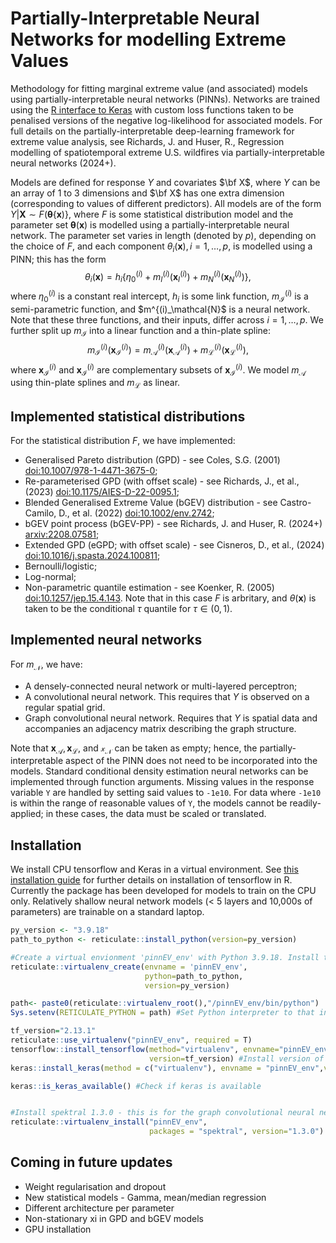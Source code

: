 #  Partially-Interpretable Neural Networks for modelling Extreme Values
Methodology for fitting marginal extreme value (and associated) models using partially-interpretable neural networks (PINNs). Networks are trained using the [R interface to Keras](https://cloud.r-project.org/web/packages/keras/index.html) with custom loss functions taken to be penalised versions of the negative log-likelihood for associated models. For full details on the partially-interpretable deep-learning framework for extreme value analysis, see  Richards, J. and Huser, R., Regression modelling of spatiotemporal extreme U.S. wildfires via partially-interpretable neural networks</i> (2024+).

Models are defined for response $Y$ and covariates $\bf X$, where $Y$ can be an array of 1 to 3 dimensions and $\bf X$ has one extra dimension (corresponding to values of different predictors). All models are of the form $Y | \mathbf{X} \sim F(\boldsymbol{\theta}\{\mathbf{x})\}$, where $F$ is some statistical distribution model and the parameter set $\boldsymbol{\theta}(\mathbf{x})$ is modelled using a partially-interpretable neural network. The parameter set varies in length (denoted by $p$), depending on the choice of $F$, and each component $\theta_i(\mathbf{x}), i=1,\dots,p,$ is modelled using a PINN; this has the form
$$\theta_i(\mathbf{x})=h_i \{ \eta_0^{(i)}+m_{{I}}^{(i)}(\mathbf{x}_{{I}}^{(i)})+m_{{N}}^{(i)}(\mathbf{x}_{{N}}^{(i)})\},$$ 
where $\eta_0^{(i)}$ is a constant real intercept, $h_i$ is some link function, $m^{(i)}_\mathcal{I}$ is a semi-parametric function, and $m^{(i)_\mathcal{N}$ is a neural network. Note that these three functions, and their inputs, differ across $i=1,\dots,p$. We further split up $m_\mathcal{I}$ into a linear function and a thin-plate spline:
$$
m_\mathcal{I}^(i)(\mathbf{x}_\mathcal{I}^{(i)})=m_\mathcal{A}^(i)(\mathbf{x}_\mathcal{A}^{(i)})+m_\mathcal{L}^(i)(\mathbf{x}_\mathcal{L}^{(i)}),
$$
where $\mathbf{x}^{(i)}_\mathcal{I}$ and $\mathbf{x}^{(i)}_\mathcal{I}$ are complementary subsets of $\mathbf{x}^{(i)}_\mathcal{I}$. We model $m_\mathcal{A}$ using thin-plate splines and $m_\mathcal{L}$ as linear.



## Implemented statistical distributions

For the statistical distribution $F$, we have implemented:

* Generalised Pareto distribution (GPD) - see Coles, S.G. (2001) [doi:10.1007/978-1-4471-3675-0](https://doi.org/10.1007/978-1-4471-3675-0);
* Re-parameterised GPD (with offset scale) - see Richards, J., et al., (2023) [doi:10.1175/AIES-D-22-0095.1](https://doi.org/10.1175/AIES-D-22-0095.1);
* Blended Generalised Extreme Value (bGEV) distribution - see Castro-Camilo, D., et al. (2022) [doi:10.1002/env.2742](https://doi.org/10.1002/env.2742);
* bGEV point process (bGEV-PP) - see Richards, J. and Huser, R. (2024+) [arxiv:2208.07581](https://arxiv.org/abs/2208.07581);
* Extended GPD (eGPD; with offset scale) - see Cisneros, D., et al., (2024) [doi:10.1016/j.spasta.2024.100811](https://doi.org/10.1016/j.spasta.2024.100811);
* Bernoulli/logistic;
* Log-normal;
* Non-parametric quantile estimation - see Koenker, R. (2005) [doi:10.1257/jep.15.4.143](https://doi.org/10.1257/jep.15.4.143). Note that in this case $F$ is arbritary, and $\theta(\mathbf{x})$ is taken to be the conditional $\tau$ quantile for $\tau\in(0,1)$.

## Implemented neural networks

For $m_\mathcal{N}$, we have:

* A densely-connected neural network or multi-layered perceptron;
* A convolutional neural network. This requires that $Y$ is observed on a regular spatial grid.
* Graph convolutional neural network. Requires that $Y$ is spatial data and accompanies an adjacency matrix describing the graph structure.

Note that $\mathbf{x}_\mathcal{A}, \mathbf{x}_\mathcal{L},$ and $\mathcal{x}_\mathcal{N}$ can be taken as empty; hence, the partially-interpretable aspect of the PINN does not need to be incorporated into the models. Standard conditional density estimation neural networks can be implemented through function arguments. Missing values in the response variable `Y` are handled by setting said values to `-1e10`. For data where `-1e10` is within the range of reasonable values of `Y`, the models cannot be readily-applied; in these cases, the data must be scaled or translated.

## Installation 

We install CPU tensorflow and Keras in a virtual environment. See [this installation guide](https://tensorflow.rstudio.com/install/) for further details on installation of tensorflow in R. Currently the package has been developed for models to train on the CPU only. Relatively shallow neural network models (< 5 layers and 10,000s of parameters) are trainable on a standard laptop.

```r
py_version <- "3.9.18"
path_to_python <- reticulate::install_python(version=py_version)

#Create a virtual envionment 'pinnEV_env' with Python 3.9.18. Install tensorflow  within this environment.
reticulate::virtualenv_create(envname = 'pinnEV_env',
                              python=path_to_python,
                              version=py_version)

path<- paste0(reticulate::virtualenv_root(),"/pinnEV_env/bin/python")
Sys.setenv(RETICULATE_PYTHON = path) #Set Python interpreter to that installed in pinnEV_env

tf_version="2.13.1" 
reticulate::use_virtualenv("pinnEV_env", required = T)
tensorflow::install_tensorflow(method="virtualenv", envname="pinnEV_env",
                               version=tf_version) #Install version of tensorflow in virtual environment
keras::install_keras(method = c("virtualenv"), envname = "pinnEV_env",version=tf_version) #Install keras

keras::is_keras_available() #Check if keras is available


#Install spektral 1.3.0 - this is for the graph convolutional neural networks
reticulate::virtualenv_install("pinnEV_env",
                               packages = "spektral", version="1.3.0")


```

## Coming in future updates 
* Weight regularisation and dropout
* New statistical models - Gamma, mean/median regression
* Different architecture per parameter
* Non-stationary xi in GPD and bGEV models
* GPU installation

